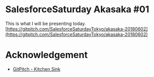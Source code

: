 # SalesforceSaturday Akasaka #01
This is what I will be presenting today.
[https://gitpitch.com/SalesforceSaturdayTokyo/akasaka-20180602](https://gitpitch.com/SalesforceSaturdayTokyo/akasaka-20180602)

# Acknowledgement
- [GitPitch - Kitchen Sink](https://github.com/gitpitch/kitchen-sink)
